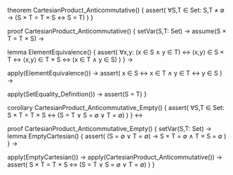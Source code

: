 theorem CartesianProduct_Anticommutative() {
  assert(
    ∀S,T ∈ Set: S,T ≠ ∅ →
    (S × T = T × S ↔ S = T)
  )
}

proof CartesianProduct_Anticommutative() {
  setVar(S,T: Set) →
  assume(S × T = T × S) →
  
  lemma ElementEquivalence() {
    assert(
      ∀x,y: (x ∈ S ∧ y ∈ T) ↔ 
      ⟨x,y⟩ ∈ S × T ↔
      ⟨x,y⟩ ∈ T × S ↔
      (x ∈ T ∧ y ∈ S)
    )
  } →

  apply(ElementEquivalence()) →
  assert(
    x ∈ S ↔ x ∈ T ∧
    y ∈ T ↔ y ∈ S
  ) →
  
  apply(SetEquality_Definition()) →
  assert(S = T)
}

corollary CartesianProduct_Anticommutative_Empty() {
  assert(
    ∀S,T ∈ Set:
    S × T = T × S ↔ (S = T ∨ S = ∅ ∨ T = ∅)
  )
} ↔

proof CartesianProduct_Anticommutative_Empty() {
  setVar(S,T: Set) →
  lemma EmptyCartesian() {
    assert(
      (S = ∅ ∨ T = ∅) →
      S × T = ∅ ∧ T × S = ∅
    )
  } →
  
  apply(EmptyCartesian()) →
  apply(CartesianProduct_Anticommutative()) →
  assert(
    S × T = T × S ↔ (S = T ∨ S = ∅ ∨ T = ∅)
  )
}